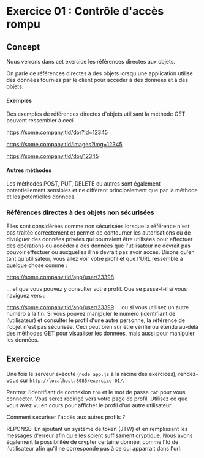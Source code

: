 # Exercice 01 : Contrôle d'accès rompu

## Concept

Nous verrons dans cet exercice les références directes aux objets.

On parle de références directes à des objets lorsqu'une application utilise des données fournies par le client pour accéder à des données et à des objets.

#### Exemples

Des exemples de références directes d'objets utilisant la méthode GET peuvent ressembler à ceci

https://some.company.tld/dor?id=12345

https://some.company.tld/images?img=12345

https://some.company.tld/dor/12345

#### Autres méthodes

Les méthodes POST, PUT, DELETE ou autres sont également potentiellement sensibles et ne diffèrent principalement que par la méthode et les potentielles données.

### Références directes à des objets non sécurisées

Elles sont considérées comme non sécurisées lorsque la référence n'est pas traitée correctement et permet de contourner les autorisations ou de divulguer des données privées qui pourraient être utilisées pour effectuer des opérations ou accéder à des données que l'utilisateur ne devrait pas pouvoir effectuer ou auxquelles il ne devrait pas avoir accès. Disons qu'en tant qu'utilisateur, vous allez voir votre profil et que l'URL ressemble à quelque chose comme :

https://some.company.tld/app/user/23398

... et que vous pouvez y consulter votre profil. Que se passe-t-il si vous naviguez vers :

https://some.company.tld/app/user/23399 ... ou si vous utilisez un autre numéro à la fin. Si vous pouvez manipuler le numéro (identifiant de l'utilisateur) et consulter le profil d'une autre personne, la référence de l'objet n'est pas sécurisée. Ceci peut bien sûr être vérifié ou étendu au-delà des méthodes GET pour visualiser les données, mais aussi pour manipuler les données.

## Exercice

Une fois le serveur exécuté (`node app.js` à la racine des exercices), rendez-vous sur `http://localhost:8085/exercice-01/`.

Rentrez l'identifiant de connexion `tom` et le mot de passe `cat` pour vous connecter. Vous serez redirigé vers votre page de profil. Utilisez ce que vous avez vu en cours pour afficher le profil d'un autre utilisateur.

Comment sécuriser l'accès aux autres profils ?

REPONSE:
En ajoutant un système de token (JTW) et en remplissant les messages d'erreur afin qu'elles soient suffisament cryptique.
Nous avons également la possibilitée de crypter certaine donnée, comme l'Id de l'utilisateur afin qu'il ne corresponde pas à ce qui apparrait dans l'url.